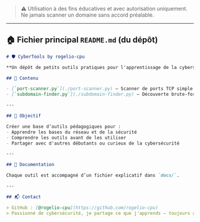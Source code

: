 > ⚠️ Utilisation à des fins éducatives et avec autorisation uniquement. Ne jamais scanner un domaine sans accord préalable.
---

## 🏠 Fichier principal `README.md` (du dépôt)

```markdown
# 🛡️ CyberTools by rogelio-cpu

**Un dépôt de petits outils pratiques pour l'apprentissage de la cybersécurité offensive.**

## 📂 Contenu

- [`port-scanner.py`](./port-scanner.py) — Scanner de ports TCP simple
- [`subdomain-finder.py`](./subdomain-finder.py) — Découverte brute-force de sous-domaines

---

## 🎯 Objectif

Créer une base d’outils pédagogiques pour :
- Apprendre les bases du réseau et de la sécurité
- Comprendre les outils avant de les utiliser
- Partager avec d'autres débutants ou curieux de la cybersécurité

---

## 📘 Documentation

Chaque outil est accompagné d’un fichier explicatif dans `docs/`.

---

## 📬 Contact

> GitHub : [@rogelio-cpu](https://github.com/rogelio-cpu)  
> Passionné de cybersécurité, je partage ce que j'apprends — toujours avec respect et éthique.
